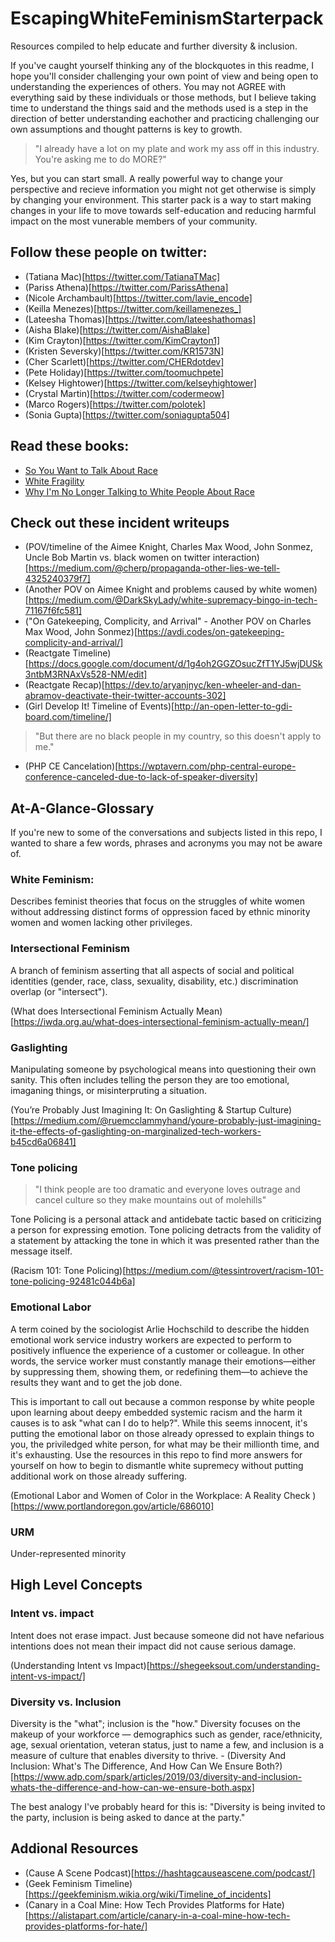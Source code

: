 # EscapingWhiteFeminismStarterpack

Resources compiled to help educate and further diversity & inclusion. 

If you've caught yourself thinking any of the blockquotes in this readme, I hope you'll consider challenging your own point of view and being open to understanding the experiences of others. You may not AGREE with everything said by these individuals or those methods, but I believe taking time to understand the things said and the methods used is a step in the direction of better understanding eachother and practicing challenging our own assumptions and thought patterns is key to growth. 

> "I already have a lot on my plate and work my ass off in this industry. You're asking me to do MORE?"

Yes, but you can start small. A really powerful way to change your perspective and recieve information you might not get otherwise is simply by changing your environment. This starter pack is a way to start making changes in your life to move towards self-education and reducing harmful impact on the most vunerable members of your community. 

## Follow these people on twitter:

- (Tatiana Mac)[https://twitter.com/TatianaTMac]
- (Pariss Athena)[https://twitter.com/ParissAthena]
- (Nicole Archambault)[https://twitter.com/lavie_encode]
- (Keilla Menezes)[https://twitter.com/keillamenezes_]
- (Lateesha Thomas)[https://twitter.com/lateeshathomas]
- (Aisha Blake)[https://twitter.com/AishaBlake]
- (Kim Crayton)[https://twitter.com/KimCrayton1]
- (Kristen Seversky)[https://twitter.com/KR1573N]
- (Cher Scarlett)[https://twitter.com/CHERdotdev]
- (Pete Holiday)[https://twitter.com/toomuchpete]
- (Kelsey Hightower)[https://twitter.com/kelseyhightower]
- (Crystal Martin)[https://twitter.com/codermeow]
- (Marco Rogers)[https://twitter.com/polotek]
- (Sonia Gupta)[https://twitter.com/soniagupta504]

## Read these books: 

- [So You Want to Talk About Race](https://amazon.com/You-Want-Talk-About-Race/dp/1580058825/ref=sr_1_2?keywords=so+you+want+to+talk+about+race&qid=1574384071&sr=8-2)
- [White Fragility](https://amazon.com/White-Fragility-People-About-Racism/dp/0807047414/ref=sr_1_1_sspa?keywords=so+you+want+to+talk+about+race&qid=1574384071&sr=8-1-spons&psc=1spLa=ZW5jcnlwdGVkUXVhbGlmaWVyPUEzTlM5TkJQRDJQOEFIJmVuY3J5cHRlZElkPUEwOTU3MzM0SzZYRVIxMFlHNzYzJmVuY3J5cHRlZEFkSWQ9QTA0MTEzNzFGSlZJQTE0RkJGMzEmd2lkZ2V0TmFtZT1zcF9hdGYmYWN0aW9uPWNsaWNrUmVkaXJlY3QmZG9Ob3RMb2dDbGljaz10cnVl)
- [Why I'm No Longer Talking to White People About Race](https://amazon.com/Longer-Talking-White-People-About/dp/1635572959/ref=sr_1_15?keywords=so+you+want+to+talk+about+race&qid=1574384137&sr=8-15)

## Check out these incident writeups

- (POV/timeline of the Aimee Knight, Charles Max Wood, John Sonmez, Uncle Bob Martin vs. black women on twitter interaction) [https://medium.com/@cherp/propaganda-other-lies-we-tell-4325240379f7]
- (Another POV on Aimee Knight and problems caused by white women)[https://medium.com/@DarkSkyLady/white-supremacy-bingo-in-tech-71167f6fc581]
- ("On Gatekeeping, Complicity, and Arrival" - Another POV on Charles Max Wood, John Sonmez)[https://avdi.codes/on-gatekeeping-complicity-and-arrival/]
- (Reactgate Timeline)[https://docs.google.com/document/d/1g4oh2GGZOsucZfT1YJ5wjDUSk3ntbM3RNAxVs528-NM/edit]
- (Reactgate Recap)[https://dev.to/aryanjnyc/ken-wheeler-and-dan-abramov-deactivate-their-twitter-accounts-302]
- (Girl Develop It! Timeline of Events)[http://an-open-letter-to-gdi-board.com/timeline/]

> "But there are no black people in my country, so this doesn't apply to me."

- (PHP CE Cancelation)[https://wptavern.com/php-central-europe-conference-canceled-due-to-lack-of-speaker-diversity]


## At-A-Glance-Glossary

If you're new to some of the conversations and subjects listed in this repo, I wanted to share a few words, phrases and acronyms you may not be aware of.

### White Feminism: 

Describes feminist theories that focus on the struggles of white women without addressing distinct forms of oppression faced by ethnic minority women and women lacking other privileges. 

### Intersectional Feminism

A branch of feminism asserting that all aspects of social and political identities (gender, race, class, sexuality, disability, etc.) discrimination overlap (or "intersect").

(What does Intersectional Feminism Actually Mean)[https://iwda.org.au/what-does-intersectional-feminism-actually-mean/]

### Gaslighting

Manipulating someone by psychological means into questioning their own sanity. This often includes telling the person they are too emotional, imaganing things, or misinterpruting a situation.

(You’re Probably Just Imagining It: On Gaslighting & Startup Culture)[https://medium.com/@ruemcclammyhand/youre-probably-just-imagining-it-the-effects-of-gaslighting-on-marginalized-tech-workers-b45cd6a06841]

### Tone policing

> "I think people are too dramatic and everyone loves outrage and cancel culture so they make mountains out of molehills"

Tone Policing is a personal attack and antidebate tactic based on criticizing a person for expressing emotion. Tone policing detracts from the validity of a statement by attacking the tone in which it was presented rather than the message itself.

(Racism 101: Tone Policing)[https://medium.com/@tessintrovert/racism-101-tone-policing-92481c044b6a]

### Emotional Labor

A term coined by the sociologist Arlie Hochschild to describe the hidden emotional work service industry workers are expected to perform to positively influence the experience of a customer or colleague. In other words, the service worker must constantly manage their emotions—either by suppressing them, showing them, or redefining them—to achieve the results they want and to get the job done.

This is important to call out because a common response by white people upon learning about deepy embedded systemic racism and the harm it causes is to ask "what can I do to help?". While this seems innocent, it's putting the emotional labor on those already opressed to explain things to you, the priviledged white person, for what may be their millionth time, and it's exhausting. Use the resources in this repo to find more answers for yourself on how to begin to dismantle white supremecy without putting additional work on those already suffering. 

(Emotional Labor and Women of Color in the Workplace: A Reality Check
)[https://www.portlandoregon.gov/article/686010]

### URM

Under-represented minority

## High Level Concepts

### Intent vs. impact

Intent does not erase impact. Just because someone did not have nefarious intentions does not mean their impact did not cause serious damage.

(Understanding Intent vs Impact)[https://shegeeksout.com/understanding-intent-vs-impact/]

### Diversity vs. Inclusion

Diversity is the "what"; inclusion is the "how." Diversity focuses on the makeup of your workforce — demographics such as gender, race/ethnicity, age, sexual orientation, veteran status, just to name a few, and inclusion is a measure of culture that enables diversity to thrive. - (Diversity And Inclusion: What's The Difference, And How Can We Ensure Both?)[https://www.adp.com/spark/articles/2019/03/diversity-and-inclusion-whats-the-difference-and-how-can-we-ensure-both.aspx]

The best analogy I've probably heard for this is: "Diversity is being invited to the party, inclusion is being asked to dance at the party."


## Addional Resources

- (Cause A Scene Podcast)[https://hashtagcauseascene.com/podcast/]
- (Geek Feminism Timeline)[https://geekfeminism.wikia.org/wiki/Timeline_of_incidents]
- (Canary in a Coal Mine: How Tech Provides Platforms for Hate)[https://alistapart.com/article/canary-in-a-coal-mine-how-tech-provides-platforms-for-hate/]
